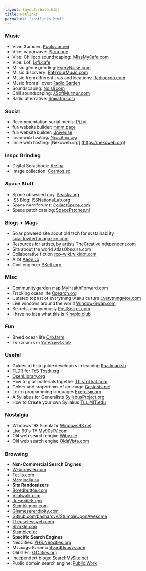 ```yaml
---
layout: layouts/base.html
title: Hotlinks
permalink: "/hotlinks.html"
---
```

<div class="text-post hotlinks">

### Music
- Vibe: Summer: [Poolsuite.net](https://Poolsuite.net)
- Vibe: vaporwave: [Plaza.one](https://plaza.one)
- Vibe: Chillpop soundscaping: [IMissMyCafe.com](https://imissmycafe.com)
- Vibe: Lofi [Lofi.cafe](https://www.lofi.cafe/)
- Music genre grinding: [EveryNoise.com](https://everynoise.com)
- Music discovery: [RateYourMusic.com](https://rateyourmusic.com)
- Music from different eras and locations: [Radiooooo.com](https://radiooooo.com)
- Music from all over: [Radio.Garden](https://radio.garden)
- Soundscaping: [Noisli.com](https://www.noisli.com/)
- Chill soundscaping: [ASoftMurmur.com](https://asoftmurmur.com/)
- Radio alternative: [Somafm.com](https://somafm.com/player/#/all-stations)

### Social
- Recommendation social media: [Pi.fyi](https://pi.fyi)
- fun website builder: [mmm.page](https://mmm.page)
- fun website builder: [Univer.se](https://univer.se/)
- Indie web hosting: [Neocities.org](https://neocities.org)
- Indie web hosting: [Nekoweb.org] (https://nekoweb.org)
### Inspo Grinding
- Digital Scrapbook: [Are.na](https://are.na)
- Image collection: [Cosmos.so](https://cosmos.so)

### Space Stuff
- Space obsessed guy: [Seasky.org](https://seasky.org/)
- ISS Blog: [ISSNationalLab.org](https://issnationallab.org/)
- Space nerd forums: [CollectSpace.com](https://collectspace.com/)
- Space patch catalog: [SpacePatches.nl](http://spacepatches.nl/index.html)
### Blogs + Mags
- Solar powered site about old tech for sustainability [solar.lowtechmagazine.com](https://solar.lowtechmagazine.com/)
- Resources for artists, by artists [TheCreativeIndependent.com](https://thecreativeindependent.com/)
- Site about the world [AtlasObscura.com](https://atlasobscura.com)
- Collaborative fiction [scp-wiki.wikidot.com](https://scp-wiki.wikidot.com/)
- A lot [Aeon.co](https://aeon.co/)
- Cool engineer [PKeth.org](https://pketh.org/)
### Misc
- Community garden map [MyHealthForward.com](https://myhealthforward.com/pages/community-garden/)
- Tracking ocean life [Ocearch.org](https://www.ocearch.org/tracker/)
- Curated top list of everything Otaku culture [EverythingMoe.com](https://everythingmoe.com/)
- Live windows around the world [Window-Swap.com](https://www.window-swap.com/Window)
- Secrets, anonymously [PostSecret.com](https://postsecret.com/)
- I have no idea what this is [Kinopio.club](https://kinopio.club/)

### Fun
- Breed ocean life [Orb.farm](https://orb.farm)
- Terrarium sim [Sandspiel.club](https://sandspiel.club)

### Useful
- Guides to help guide developers in learning [Roadmap.sh](https://roadmap.sh)
- TLDR for ToS [Tosdr.org](https://tosdr.org)
- [OpenLibrary.org](https://openlibrary.org)
- How to glue materials together [ThisToThat.com](http://thistothat.com)
- Colors and proportions of an image [Geotests.net](https://www.geotests.net/couleurs/frequs.html)
- Learn programming languages [Exercism.org](https://exercism.org/)
- A Syllabus for Generalists [SyllabusProject.org](https://syllabusproject.org/a-syllabus-for-generalists/)
- How to Create your own Syllabus [TLL.MIT.edu](https://tll.mit.edu/teaching-resources/course-design/syllabus/)

### Nostalgia
- Windows '93 Simulator [Windows93.net](https://windows93.net)
- Live 90's TV [My90sTV.com](https://my90stv.com)
- Old web search engine [Wiby.me](https://wiby.me)  
- Old web search engine [OldaVista.com](https://oldavista.com/)
### Browsing
- **Non-Commercial Search Engines**
- [Webcrawler.com](https://www.webcrawler.com/)
- [Teclis.com](http://teclis.com/)
- [Marginalia.nu](https://search.marginalia.nu/)
- **Site Randomizers**
- [Boredbutton.com](https://www.boredbutton.com/)
- [Viralwalk.com](https://www.viralwalk.com/)
- [Jumpstick.app](https://jumpstick.app/)
- [Stumblingon.com](https://stumblingon.com/)
- [Gimmeserendipity.com](https://gimmeserendipity.com)
- [Github.com/basharovV/StumbleUponAwesome](https://github.com/basharovV/StumbleUponAwesome)
- [Theuselessweb.com](https://theuselessweb.com/)
- [Sharkle.com](https://sharkle.com/)
- [Stumbled.cc](https://stumbled.cc/)
- **Specific Search Engines**
- NeoCities: [VHS.Neocities.org](https://vhs.neocities.org/)
- Message Forums: [BoardReader.com](https://boardreader.com/)
- Old GIFs: [GifCities.org](https://gifcities.org/)
- Independent blogs: [SearchMySite.net](https://searchmysite.net/)
- Public domain search engine: [Public.Work](https://public.work)
</div>
